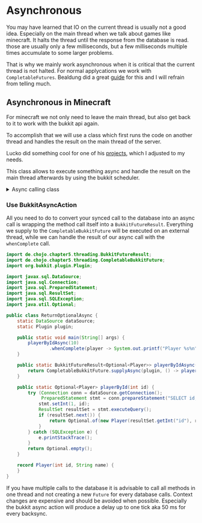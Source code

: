# Asynchronous

You may have learned that IO on the current thread is usually not a good idea. Especially on the main thread when we
talk about games like minecraft. It halts the thread until the response from the database is read. those are usually
only a few milliseconds, but a few milliseconds multiple times accumulate to some larger problems.

That is why we mainly work asynchronous when it is critical that the current thread is not halted. For normal
applycations we work with `CompletableFutures`. Bealdung did a
great [guide](https://www.baeldung.com/java-completablefuture) for this and I will refrain from telling
much.

## Asynchronous in Minecraft

For minecraft we not only need to leave the main thread, but also get back to it to work with the bukkit api again.

To accomplish that we will use a class which first runs the code on another thread and handles the result on the main
thread of the server.

Lucko did something cool for one of
his [projects](https://github.com/lucko/synapse/blob/master/synapse-impl-abstract/src/main/java/me/lucko/synapse/impl/CompletableFutureResult.java),
which I adjusted to my needs.

This class allows to execute something async and handle the result on the main thread afterwards by using the bukkit
scheduler.

<details>
<summary>Async calling class</summary>

```java
import org.bukkit.plugin.Plugin;
import org.jetbrains.annotations.NotNull;
import org.jetbrains.annotations.Nullable;

import java.util.concurrent.CompletableFuture;
import java.util.concurrent.Executor;
import java.util.function.Consumer;
import java.util.function.Function;
import java.util.logging.Level;

// proudly stolen from https://github.com/lucko/synapse/tree/master
public class BukkitFutureResult<T> {
    private final Plugin plugin;
    private final CompletableFuture<T> future;

    private BukkitFutureResult(Plugin plugin, CompletableFuture<T> future) {
        this.plugin = plugin;
        this.future = future;
    }

    public static <T> BukkitFutureResult<T> of(Plugin plugin, CompletableFuture<T> future) {
        return new BukkitFutureResult<>(plugin, future);
    }

    public void whenComplete(@NotNull Consumer<? super T> callback) {
        whenComplete(plugin, callback);
    }

    public void whenComplete(@NotNull Consumer<? super T> callback, Consumer<Throwable> throwable) {
        whenComplete(plugin, callback, throwable);
    }

    public void whenComplete(@NotNull Plugin plugin, @NotNull Consumer<? super T> callback, Consumer<Throwable> throwableConsumer) {
        var executor = (Executor) r -> plugin.getServer().getScheduler().runTask(plugin, r);
        this.future.thenAcceptAsync(callback, executor).exceptionally(throwable -> {
            throwableConsumer.accept(throwable);
            return null;
        });
    }

    public void whenComplete(@NotNull Plugin plugin, @NotNull Consumer<? super T> callback) {
        whenComplete(plugin, callback, throwable ->
                plugin.getLogger().log(Level.SEVERE, "Exception in Future Result", throwable));
    }

    public @Nullable T join() {
        return this.future.join();
    }

    public @NotNull CompletableFuture<T> asFuture() {
        return this.future.thenApply(Function.identity());
    }
}
```

```java
import org.bukkit.plugin.Plugin;

import java.util.concurrent.CompletableFuture;
import java.util.concurrent.Executor;
import java.util.function.Supplier;

public class CompletableBukkitFuture {
    public static <T> BukkitFutureResult<T> supplyAsync(Plugin plugin, Supplier<T> supplier) {
        return BukkitFutureResult.of(plugin, CompletableFuture.supplyAsync(supplier));
    }

    public static <T> BukkitFutureResult<T> supplyAsync(Plugin plugin, Supplier<T> supplier, Executor executor) {
        return BukkitFutureResult.of(plugin, CompletableFuture.supplyAsync(supplier, executor));
    }

    public static BukkitFutureResult<Void> runAsync(Plugin plugin, Runnable supplier) {
        return BukkitFutureResult.of(plugin, CompletableFuture.runAsync(supplier));
    }

    public static BukkitFutureResult<Void> runAsync(Plugin plugin, Runnable supplier, Executor executor) {
        return BukkitFutureResult.of(plugin, CompletableFuture.runAsync(supplier, executor));
    }
}
```

</details>

### Use BukkitAsyncAction

All you need to do to convert your synced call to the database into an async call is wrapping the method call itself
into a `BukkitFutureResult`. Everything we supply to the `CompletableBukkitFuture` will be executed on an external
thread, while we can handle the result of our async call with the `whenComplete` call.

```java
import de.chojo.chapter5.threading.BukkitFutureResult;
import de.chojo.chapter5.threading.CompletableBukkitFuture;
import org.bukkit.plugin.Plugin;

import javax.sql.DataSource;
import java.sql.Connection;
import java.sql.PreparedStatement;
import java.sql.ResultSet;
import java.sql.SQLException;
import java.util.Optional;

public class ReturnOptionalAsync {
    static DataSource dataSource;
    static Plugin plugin;

    public static void main(String[] args) {
        playerByIdAsync(10)
                .whenComplete(player -> System.out.printf("Player %s%n", player));
    }

    public static BukkitFutureResult<Optional<Player>> playerByIdAsync(int id) {
        return CompletableBukkitFuture.supplyAsync(plugin, () -> playerById(id));
    }

    public static Optional<Player> playerById(int id) {
        try (Connection conn = dataSource.getConnection();
             PreparedStatement stmt = conn.prepareStatement("SELECT id, player_name FROM player WHERE id = ?")) {
            stmt.setInt(1, id);
            ResultSet resultSet = stmt.executeQuery();
            if (resultSet.next()) {
                return Optional.of(new Player(resultSet.getInt("id"), resultSet.getString("player_name")));
            }
        } catch (SQLException e) {
            e.printStackTrace();
        }
        return Optional.empty();
    }

    record Player(int id, String name) {
    }
}
```

If you have multiple calls to the database it is advisable to call all methods in one thread and not creating a
new `Future` for every database calls. Context changes are expensive and should be avoided when possible. Especially the
bukkit async action will produce a delay up to one tick aka 50 ms for every backsync.

